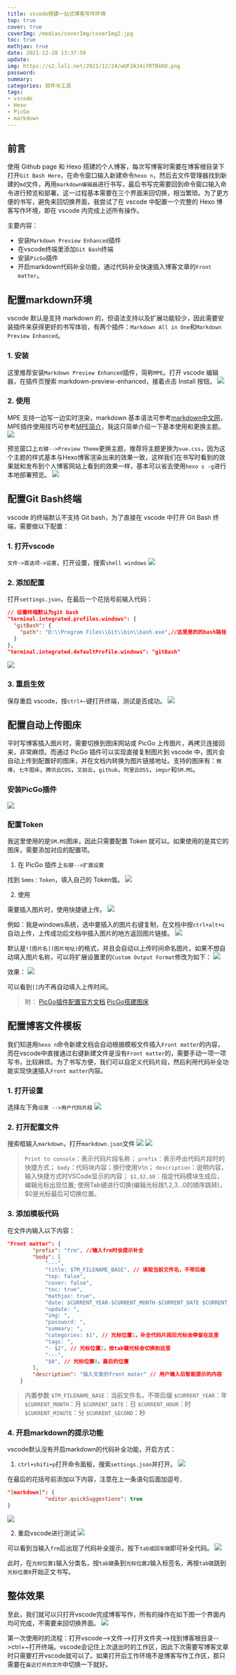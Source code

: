 ```yaml
---
title: vscode搭建一站式博客写作环境
top: true
cover: true
coverImg: /medias/coverImg/coverImg2.jpg
toc: true
mathjax: true
date: 2021-12-28 13:37:50
update: 
img: https://s2.loli.net/2021/12/24/wUF2AJ4iYRTBkKO.png
password: 
summary: 
categories: 软件与工具
tags: 
- vscode
- Hexo
- PicGo
- markdown
---
```


## 前言
使用 Github page 和 Hexo 搭建的个人博客，每次写博客时需要在博客根目录下打开`Git Bash Here`，在命令窗口输入新建命令`hexo n`，然后去文件管理器找到新建的`md`文件，再用`markdown编辑器`进行书写，最后书写完需要回到命令窗口输入命令进行预览和部署。这一过程基本需要在三个界面来回切换，相当繁琐。为了更方便的书写，避免来回切换界面，我尝试了在 vscode 中配置一个完整的 Hexo 博客写作环境，即在 vscode 内完成上述所有操作。

主要内容：
- 安装`Markdown Preview Enhanced`插件
- 在vscode终端里添加`Git Bash`终端
- 安装`PicGo`插件
- 开启markdown代码补全功能，通过代码补全快速插入博客文章的`Front matter`。

## 配置markdown环境
vscode 默认是支持 markdown 的，但语法支持以及扩展功能较少，因此需要安装插件来获得更好的书写体验，有两个插件：`Markdown All in One`和`Markdown Preview Enhanced`。

### 1. 安装
这里推荐安装`Markdown Preview Enhanced`插件，简称`MPE`。打开 vscode 编辑器，在插件页搜索 markdown-preview-enhanced，接着点击 Install 按钮。
![](https://s2.loli.net/2021/12/27/rPTNOsdaRSi9nCU.png)

### 2. 使用
MPE 支持一边写一边实时渲染，markdown 基本语法可参考[markdown中文网](http://markdown.p2hp.com/)，MPE插件使用技巧可参考[MPE简介](https://shd101wyy.github.io/markdown-preview-enhanced/#/zh-cn/)，我这只简单介绍一下基本使用和更换主题。
![](https://s2.loli.net/2021/12/27/SFjHtbvM4gXwPks.png)

预览窗口上`右键-->Preview Theme`更换主题，推荐将主题更换为`vue.css`，因为这个主题的样式基本与Hexo博客渲染出来的效果一致，这样我们在书写时看到的效果就和发布到个人博客网站上看到的效果一样，基本可以省去使用`hexo s -g`进行本地部署预览。
![](https://s2.loli.net/2021/12/27/zi62mBQS1MZnudO.png)

## 配置Git Bash终端
vscode 的终端默认不支持 Git bash，为了直接在 vscode 中打开 Git Bash 终端，需要做以下配置：

### 1. 打开vscode
`文件->首选项->设置`，打开设置，搜索`shell windows`
![](https://gitee.com/chengbudong/noteimg/raw/master/image/20211222111931.png)

### 2. 添加配置
打开`settings.json`，在最后一个花括号前输入代码：
```json
// 设置终端默认为git bash
"terminal.integrated.profiles.windows": {
  "gitBash": {
    "path": "D:\\Program Files\\Git\\bin\\bash.exe",//这里是的的bash路径
  }
},
"terminal.integrated.defaultProfile.windows": "gitBash"
```
![](https://gitee.com/chengbudong/noteimg/raw/master/image/20211222112158.png)

### 3. 重启生效
保存重启 vscode，按`ctrl+~`键打开终端，测试是否成功。
![](https://s2.loli.net/2021/12/27/k3hVBpofNt5sugT.png)

## 配置自动上传图床
平时写博客插入图片时，需要切换到图床网站或 PicGo 上传图片，再拷贝连接回来，非常麻烦。而通过 PicGo 插件可以实现直接复制图片到 vscode 中，图片会自动上传到配置好的图床，并在文档内转换为图片链接地址。支持的图床有：`微博`，`七牛图床`，`腾讯云COS`，`又拍云`，`github`，`阿里云OSS`，`imgur`和`SM.MS`。

### 安装PicGo插件
![](https://s2.loli.net/2021/12/27/YP7KIoCWqDvcanx.png)

### 配置Token
我这里使用的是`SM.MS`图床，因此只需要配置 Token 就可以。如果使用的是其它的图床，需要添加对应的配置项。

1. 在 PicGo 插件上`右键-->扩展设置`

找到 `Smms：Token`，填入自己的 Token值。
![](https://s2.loli.net/2021/12/27/tCLp2GoQ94jfbvI.png)

2. 使用

需要插入图片时，使用快捷键上传。
![](https://s2.loli.net/2021/12/27/rDNomitYnh1CQIH.png)

例如：我是windows系统，选中要插入的图片右键复制，在文档中按`ctrl+alt+u`自动上传，上传成功后文档中插入图片的地方返回图片链接。
![](https://s2.loli.net/2021/12/27/HfcgTuaIApjMxQN.png)

默认是`![图片名](图片地址)`的格式，并且会自动以上传时间命名图片。如果不想自动填入图片名称，可以将扩展设置里的`Custom Output Format`修改为如下：
![](https://s2.loli.net/2021/12/27/d6wIPqSBOsjno1A.png)

效果：
![](https://s2.loli.net/2021/12/27/dmLuDsrZ1coPF3N.png)

可以看到`[]`内不再自动填入上传时间。
> 附：
> [PicGo插件配置官方文档](https://picgo.github.io/PicGo-Core-Doc/zh/guide/config.html#%E9%BB%98%E8%AE%A4%E9%85%8D%E7%BD%AE%E6%96%87%E4%BB%B6)
> [PicGo搭建图床](https://cfxin.github.io/picgo-pei-zhi-tu-chuang.html)

## 配置博客文件模板
我们知道用`hexo n`命令新建文档会自动根据模板文件插入`Front matter`的内容，而在vscode中直接通过右键新建文件是没有`Front matter`的，需要手动一项一项写书，比较麻烦。为了书写方便，我们可以自定义代码片段，然后利用代码补全功能实现快速插入`Front matter`内容。

### 1. 打开设置
选择左下角`设置 -->用户代码片段`
![](https://gitee.com/chengbudong/noteimg/raw/master/image/20211227105506.png)

### 2. 打开配置文件
搜索框输入`markdown`，打开`markdown.json`文件
![](https://gitee.com/chengbudong/noteimg/raw/master/image/20211227105922.png)
![](https://gitee.com/chengbudong/noteimg/raw/master/image/20211227110412.png)
> `Print to console`：表示代码片段名称；
> `prefix`：表示呼出代码片段时的快捷方式；
> `body`：代码块内容；换行使用\r\n；
> `description`：说明内容，输入快捷方式时VSCode显示的内容；
> `$1,$2,$0`：指定代码模块生成后，编辑光标出现位置; 使用Tab键进行切换(编辑光标按$1,$2,$3...$0的顺序跳转)，$0是光标最后可切换位置。

### 3. 添加模板代码
在文件内输入以下内容：
```json
"Front matter": {
		"prefix": "frm", //输入frm时会提示补全
		"body": [
			"---",
			"title: $TM_FILENAME_BASE", // 读取当前文件名，不带后缀
			"top: false",
			"cover: false",
			"toc: true",
			"mathjax: true",
			"date: $CURRENT_YEAR-$CURRENT_MONTH-$CURRENT_DATE $CURRENT_HOUR:$CURRENT_MINUTE:$CURRENT_SECOND",
			"update: ",
			"img: ",
			"password: ",
			"summary: ",
			"categories: $1", // 光标位置1，补全代码片段后光标会停留在这里
			"tags: ",
			"- $2", // 光标位置2，按tab键光标会切换到这里
			"---",
			"$0", // 光标位置0，最后的位置
		],
		"description": "插入文章的front mater" // 用户输入后智能提示的内容
	}
```
> 内置参数
> `$TM_FILENAME_BASE`：当前文件名，不带后缀
> `$CURRENT_YEAR`：年
> `$CURRENT_MONTH`：月
> `$CURRENT_DATE`：日
> `$CURRENT_HOUR`：时
> `$CURRENT_MINUTE`：分
> `$CURRENT_SECOND`：秒

### 4. 开启markdown的提示功能
vscode默认没有开启markdown的代码补全功能，开启方式：
1. ​`ctrl+shifi+p`打开命令面板，搜索`settings.json`并打开。
![](https://gitee.com/chengbudong/noteimg/raw/master/image/20211227120430.png)

在最后的花括号前添加以下内容，注意在上一条语句后面加逗号`,`​
```json
"[markdown]": {
            "editor.quickSuggestions": true
}
```
![](https://gitee.com/chengbudong/noteimg/raw/master/image/20211227120914.png)

2. 重启vscode进行测试
![](https://gitee.com/chengbudong/noteimg/raw/master/image/20211227121214.png)

可以看到当输入`frm`后出现了代码补全提示，按下`tab或回车键`即可补全代码。
![](https://gitee.com/chengbudong/noteimg/raw/master/image/20211227121933.png)

此时，在`光标位置1`输入分类名，按`tab键`条到`光标位置2`输入标签名，再按`tab键`跳到`光标位置0`开始正文书写。

## 整体效果
至此，我们就可以只打开vscode完成博客写作，所有的操作在如下图一个界面内均可完成，不需要来回切换界面。
![](https://s2.loli.net/2021/12/27/OIpJgvMnX6zikSL.png)

第一次使用时的流程：打开vscode-->文件-->打开文件夹-->找到博客根目录-->ctrl+~打开终端。vscode会记住上次退出时的工作区，因此下次需要写博客文章时只需要打开vscode就可以了。如果打开后工作环境不是博客写作工作区，那只需要在`最近打开的文件`中切换一下就好。
